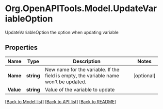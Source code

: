 # Org.OpenAPITools.Model.UpdateVariableOption
UpdateVariableOption the option when updating variable

## Properties

Name | Type | Description | Notes
------------ | ------------- | ------------- | -------------
**Name** | **string** | New name for the variable. If the field is empty, the variable name won&#39;t be updated. | [optional] 
**Value** | **string** | Value of the variable to update | 

[[Back to Model list]](../README.md#documentation-for-models) [[Back to API list]](../README.md#documentation-for-api-endpoints) [[Back to README]](../README.md)

